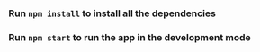 ### Run `npm install` to install all the dependencies
### Run `npm start` to run the app in the development mode


